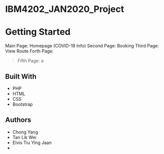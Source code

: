 # IBM4202_JAN2020_Project

# Getting Started
Main Page: Homepage (COVID-19 Info)
Second Page: Booking
Third Page: View Route
Forth Page: 

> Fifth Page: a

## Built With
- PHP
- HTML
- CSS
- Bootstrap

## Authors
- Chong Yang
- Tan Lik Wei
- Elvis Tiu Ying Jaan
- 